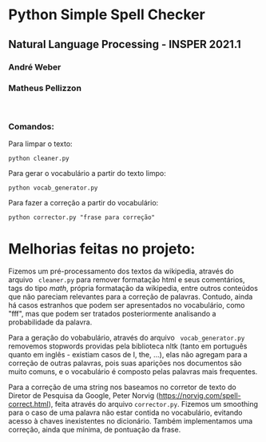 # Python Simple Spell Checker
## Natural Language Processing - INSPER 2021.1

### André Weber
### Matheus Pellizzon


<br>

### Comandos:
Para limpar o texto:
```
python cleaner.py
```
Para gerar o vocabulário a partir do texto limpo:
```
python vocab_generator.py
```
Para fazer a correção a partir do vocabulário:
```
python corrector.py "frase para correção"
```

# Melhorias feitas no projeto:

Fizemos um pré-processamento dos textos da wikipedia, através do arquivo ```
cleaner.py```
 para remover formatação html e seus comentários, 
tags do tipo *math*, própria formatação da wikipedia, entre outros conteúdos que não pareciam relevantes para a correção de palavras. Contudo, ainda há casos estranhos que podem ser apresentados no vocabulário, como "fff", mas que podem ser tratados posteriormente analisando a probabilidade da palavra.

Para a geração do vobabulário, através do arquivo ``` vocab_generator.py``` removemos stopwords providas pela biblioteca nltk (tanto em português quanto em inglês - existiam casos de I, the, ...), elas não agregam para a correção de outras palavras, pois suas aparições nos documentos são muito comuns, e o vocabulário é composto pelas palavras mais 
frequentes. 

Para a correção de uma string nos baseamos no corretor de texto do Diretor de Pesquisa da Google, Peter Norvig (https://norvig.com/spell-correct.html), feita através do arquivo ```corrector.py```. Fizemos um smoothing para o caso de uma palavra não estar contida no vocabulário, evitando acesso à chaves inexistentes no dicionário. Também implementamos uma correção, ainda que mínima, de pontuação da frase. 
